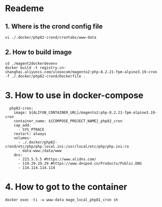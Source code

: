 # Reademe

## 1. Where is the crond config file
```apacheconf
vi ./.docker/php82-crond/crontabs/www-data
```

## 2. How to build image
```apacheconf
cd ./magent2dockerdevenv
docker build -t registry.cn-shanghai.aliyuncs.com/ulooocom/magento2:php-8.2.21-fpm-alpine3.19-cron -f ./.docker/php82-crond/Dockerfile .
```

# 3. How to use in docker-compose
```apacheconf
  php82-cron:
    image: ${ALIYUN_CONTAINER_URL}/magento2:php-8.2.21-fpm-alpine3.19-cron
    container_name: ${COMPOSE_PROJECT_NAME}_php82_cron
    cap_add:
      - SYS_PTRACE
    restart: always
    volumes:
      - ./.docker/php82-crond/etc/php/php.local.ini:/usr/local/etc/php/php.ini:ro
      - data-www:/data/www
    dns:
      - 223.5.5.5 #https://www.alidns.com/
      - 119.29.29.29 #https://www.dnspod.cn/Products/Public.DNS
      - 114.114.114.114
```

# 4. How to got to the container
```apacheconf
docker exec -ti -u www-data mage_local_php81_cron sh
```
